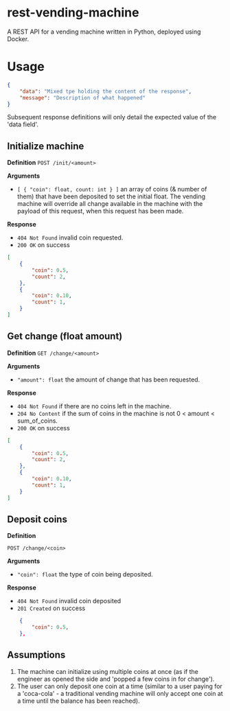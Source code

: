 # rest-vending-machine
A REST API for a vending machine written in Python, deployed using Docker.

# Usage

```json
{
    "data": "Mixed tpe holding the content of the response",
    "message": "Description of what happened"
}
```

Subsequent response definitions will only detail the expected value of the 'data field'.

## Initialize machine

**Definition**
`POST /init/<amount>`

**Arguments**
- `[ { "coin": float, count: int } ]` an array of coins (& number of them) that have been deposited to set the initial float.  The vending machine will override all change available in the machine with the payload of this request, when this request has been made.

**Response**
- `404 Not Found` invalid coin requested.
- `200 OK` on success

```json
[
    {
        "coin": 0.5,
        "count": 2,
    },
    {
        "coin": 0.10,
        "count": 1,
    }
]
```

## Get change (float amount)

**Definition**
`GET /change/<amount>`

**Arguments**
- `"amount": float` the amount of change that has been requested.

**Response**
- `404 Not Found` if there are no coins left in the machine.
- `204 No Content` if the sum of coins in the machine is not 0 < amount < sum_of_coins.
- `200 OK` on success

```json
[
    {
        "coin": 0.5,
        "count": 2,
    },
    {
        "coin": 0.10,
        "count": 1,
    }
]
```

## Deposit coins

**Definition**

`POST /change/<coin>` 

**Arguments**
- `"coin": float` the type of coin being deposited.

**Response**
- `404 Not Found` invalid coin deposited
- `201 Created` on success

```json
    {
        "coin": 0.5,
    },
```


## Assumptions

1. The machine can initialize using multiple coins at once (as if the engineer as opened the side and 'popped a few coins in for change').
2. The user can only deposit one coin at a time (similar to a user paying for a 'coca-cola' - a traditional vending machine will only accept one coin at a time until the balance has been reached).